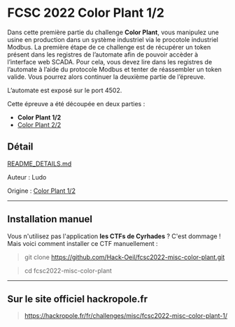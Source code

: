 # FCSC 2022 Color Plant 1/2

Dans cette première partie du challenge **Color Plant**, vous manipulez une usine en production dans un système industriel via le procotole industriel Modbus. La première étape de ce challenge est de récupérer un token présent dans les registres de l’automate afin de pouvoir accèder à l’interface web SCADA. Pour cela, vous devez lire dans les registres de l’automate à l’aide du protocole Modbus et tenter de réassembler un token valide. Vous pourrez alors continuer la deuxième partie de l’épreuve.

L’automate est exposé sur le port 4502.

Cette épreuve a été découpée en deux parties :

- **Color Plant 1/2**
- [Color Plant 2/2](README_2_2.md)


## Détail
[README_DETAILS.md](README_DETAILS.md)


Auteur : Ludo

Origine : [Color Plant 1/2](https://hackropole.fr/fr/challenges/misc/fcsc2022-misc-color-plant-1/)

-----------



## Installation manuel
Vous n'utilisez pas l'application **les CTFs de Cyrhades** ? C'est dommage !
Mais voici comment installer ce CTF manuellement :

> git clone https://github.com/Hack-Oeil/fcsc2022-misc-color-plant.git

> cd fcsc2022-misc-color-plant


-----------

## Sur le site officiel hackropole.fr
> https://hackropole.fr/fr/challenges/misc/fcsc2022-misc-color-plant-1/